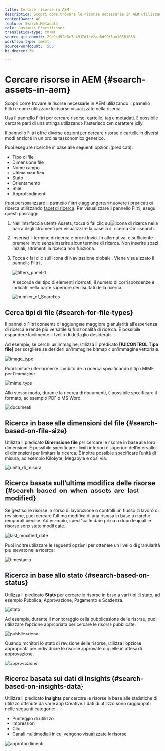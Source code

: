```yaml
---
title: Cercare risorse in AEM
description: Scopri come trovare le risorse necessarie in AEM utilizzando il pannello Filtri e come utilizzare le risorse visualizzate nella ricerca.
contentOwner: AG
feature: Search,Metadata
role: Business Practitioner
translation-type: tm+mt
source-git-commit: 29e3cd92d6c7a4917d7ee2aa8d9963aa16581633
workflow-type: tm+mt
source-wordcount: '556'
ht-degree: 3%

---
```



# Cercare risorse in AEM {#search-assets-in-aem}

Scopri come trovare le risorse necessarie in AEM utilizzando il pannello Filtri e come utilizzare le risorse visualizzate nella ricerca.

Usa il pannello Filtri per cercare risorse, cartelle, tag e metadati. È possibile cercare parti di una stringa utilizzando l&#39;asterisco con carattere jolly.

Il pannello Filtri offre diverse opzioni per cercare risorse e cartelle in diversi modi anziché in un ordine tassonomico generico.

Puoi eseguire ricerche in base alle seguenti opzioni (predicati):

* Tipo di file
* Dimensione file
* Nome campo
* Ultima modifica
* Stato
* Orientamento
* Stile
* Approfondimenti

<!-- TBD keystroke 65 article and port applicable changes here. This content goes. -->

Puoi personalizzare il pannello Filtri e aggiungere/rimuovere i predicati di ricerca utilizzando [facet di ricerca](search-facets.md). Per visualizzare il pannello Filtri, esegui questi passaggi:

1. Nell’interfaccia utente Assets, tocca o fai clic su ![icona di ricerca](assets/search_icon.png) nella barra degli strumenti per visualizzare la casella di ricerca Omnisearch.
1. Inserisci il termine di ricerca e premi Invio. In alternativa, è sufficiente premere Invio senza inserire alcun termine di ricerca. Non inserire spazi iniziali, altrimenti la ricerca non funziona.

1. Tocca o fai clic sull’icona di Navigazione globale . Viene visualizzato il pannello Filtri .

   ![filters_panel-1](assets/filters_panel-1.png)

   A seconda del tipo di elementi ricercati, il numero di corrispondenze è indicato nella parte superiore dei risultati della ricerca.

   ![number_of_Searches](assets/number_of_searches.png)

## Cerca tipi di file {#search-for-file-types}

Il pannello Filtri consente di aggiungere maggiore granularità all’esperienza di ricerca e rende più versatile la funzionalità di ricerca. È possibile espandere facilmente il livello di dettaglio desiderato.

Ad esempio, se cerchi un&#39;immagine, utilizza il predicato **[!UICONTROL Tipo file]** per scegliere se desideri un&#39;immagine bitmap o un&#39;immagine vettoriale.

![image_type](assets/image_type.png)

Puoi limitare ulteriormente l’ambito della ricerca specificando il tipo MIME per l’immagine.

![mime_type](assets/mime_type.png)

Allo stesso modo, durante la ricerca di documenti, è possibile specificare il formato, ad esempio PDF o MS Word.

![documenti](assets/documents.png)

## Ricerca in base alle dimensioni del file {#search-based-on-file-size}

Utilizza il predicato **Dimensione file** per cercare le risorse in base alle loro dimensioni. È possibile specificare i limiti inferiori e superiori dell’intervallo di dimensioni per limitare la ricerca. È inoltre possibile specificare l’unità di misura, ad esempio Kilobyte, Megabyte e così via.

![unità_di_misura](assets/unit_of_measure.png)

## Ricerca basata sull’ultima modifica delle risorse {#search-based-on-when-assets-are-last-modified}

Se gestisci le risorse in corso di lavorazione o controlli un flusso di lavoro di revisione, puoi cercare l’ultima modifica di una risorsa in base a marche temporali precise. Ad esempio, specifica le date prima o dopo le quali le risorse sono state modificate.

![last_modified_date](assets/last_modified_dates.png)

Puoi inoltre utilizzare le seguenti opzioni per ottenere un livello di granularità più elevato nella ricerca:

![timestamp](assets/timestamp.png)

## Ricerca in base allo stato {#search-based-on-status}

Utilizza il predicato **Stato** per cercare le risorse in base a vari tipi di stato, ad esempio Pubblica, Approvazione, Pagamento e Scadenza.

![stato](assets/status.png)

Ad esempio, durante il monitoraggio della pubblicazione delle risorse, puoi utilizzare l’opzione appropriata per cercare le risorse pubblicate.

![pubblicazione](assets/publish.png)

Quando monitori lo stato di revisione delle risorse, utilizza l’opzione appropriata per individuare le risorse approvate o quelle in attesa di approvazione.

![approvazione](assets/approval.png)

## Ricerca basata sui dati di Insights {#search-based-on-insights-data}

Utilizza il predicato **Insights** per cercare le risorse in base alle statistiche di utilizzo ottenute da varie app Creative. I dati di utilizzo sono raggruppati nelle seguenti categorie:

* Punteggio di utilizzo
* Impression
* Clic
* Canali multimediali in cui vengono visualizzate le risorse

![approfondimenti](assets/insights.png)
